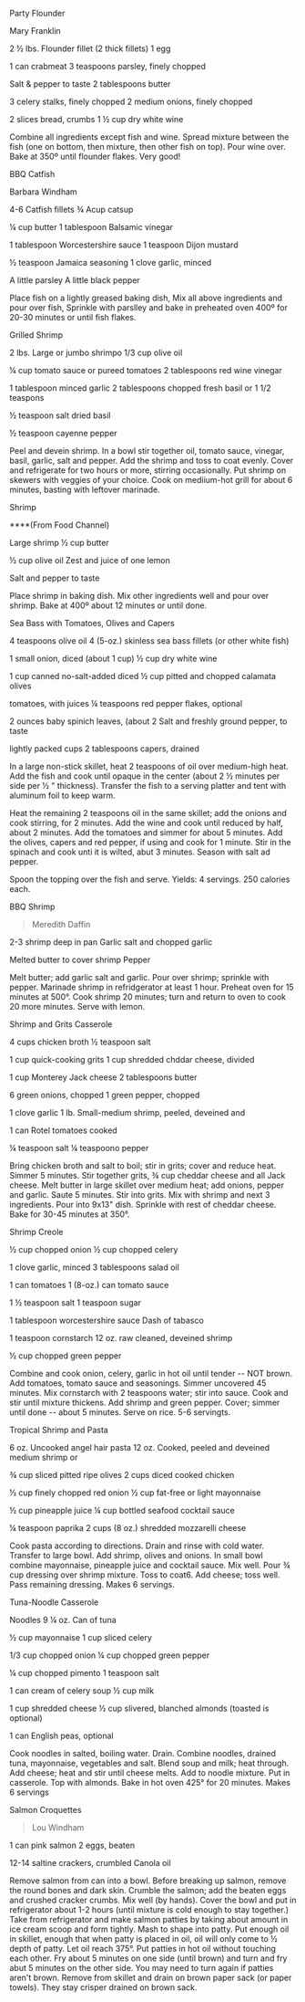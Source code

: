 Party Flounder

Mary Franklin

2 ½ lbs. Flounder fillet (2 thick fillets) 1 egg

1 can crabmeat 3 teaspoons parsley, finely chopped

Salt & pepper to taste 2 tablespoons butter

3 celery stalks, finely chopped 2 medium onions, finely chopped

2 slices bread, crumbs 1 ½ cup dry white wine

Combine all ingredients except fish and wine. Spread mixture between the
fish (one on bottom, then mixture, then other fish on top). Pour wine
over. Bake at 350º until flounder flakes. Very good!

BBQ Catfish

Barbara Windham

4-6 Catfish fillets ¾ Acup catsup

¼ cup butter 1 tablespoon Balsamic vinegar

1 tablespoon Worcestershire sauce 1 teaspoon Dijon mustard

½ teaspoon Jamaica seasoning 1 clove garlic, minced

A little parsley A little black pepper

Place fish on a lightly greased baking dish, Mix all above ingredients
and pour over fish, Sprinkle with parslley and bake in preheated oven
400º for 20-30 minutes or until fish flakes.

Grilled Shrimp

2 lbs. Large or jumbo shrimpo 1/3 cup olive oil

¼ cup tomato sauce or pureed tomatoes 2 tablespoons red wine vinegar

1 tablespoon minced garlic 2 tablespoons chopped fresh basil or 1 1/2
teaspons

½ teaspoon salt dried basil

½ teaspoon cayenne pepper

Peel and devein shrimp. In a bowl stir together oil, tomato sauce,
vinegar, basil, garlic, salt and pepper. Add the shrimp and toss to coat
evenly. Cover and refrigerate for two hours or more, stirring
occasionally. Put shrimp on skewers with veggies of your choice. Cook on
mediium-hot grill for about 6 minutes, basting with leftover marinade.

Shrimp

****(From Food Channel)

Large shrimp ½ cup butter

½ cup olive oil Zest and juice of one lemon

Salt and pepper to taste

Place shrimp in baking dish. Mix other ingredients well and pour over
shrimp. Bake at 400º about 12 minutes or until done.

Sea Bass with Tomatoes, Olives and Capers

4 teaspoons olive oil 4 (5-oz.) skinless sea bass fillets (or other
white fish)

1 small onion, diced (about 1 cup) ½ cup dry white wine

1 cup canned no-salt-added diced ½ cup pitted and chopped calamata
olives

tomatoes, with juices ¼ teaspoons red pepper flakes, optional

2 ounces baby spinich leaves, (about 2 Salt and freshly ground pepper,
to taste

lightly packed cups 2 tablespoons capers, drained

In a large non-stick skillet, heat 2 teaspoons of oil over medium-high
heat. Add the fish and cook until opaque in the center (about 2 ½
minutes per side per ½ \" thickness). Transfer the fish to a serving
platter and tent with aluminum foil to keep warm.

Heat the remaining 2 teaspoons oil in the same skillet; add the onions
and cook stirring, for 2 minutes. Add the wine and cook until reduced by
half, about 2 minutes. Add the tomatoes and simmer for about 5 minutes.
Add the olives, capers and red pepper, if using and cook for 1 minute.
Stir in the spinach and cook unti it is wilted, abut 3 minutes. Season
with salt ad pepper.

Spoon the topping over the fish and serve. Yields: 4 servings. 250
calories each.

BBQ Shrimp

> Meredith Daffin

2-3 shrimp deep in pan Garlic salt and chopped garlic

Melted butter to cover shrimp Pepper

Melt butter; add garlic salt and garlic. Pour over shrimp; sprinkle with
pepper. Marinade shrimp in refridgerator at least 1 hour. Preheat oven
for 15 minutes at 500°. Cook shrimp 20 minutes; turn and return to oven
to cook 20 more minutes. Serve with lemon.

Shrimp and Grits Casserole

4 cups chicken broth ½ teaspoon salt

1 cup quick-cooking grits 1 cup shredded chddar cheese, divided

1 cup Monterey Jack cheese 2 tablespoons butter

6 green onions, chopped 1 green pepper, chopped

1 clove garlic 1 lb. Small-medium shrimp, peeled, deveined and

1 can Rotel tomatoes cooked

¼ teaspoon salt ¼ teaspoono pepper

Bring chicken broth and salt to boil; stir in grits; cover and reduce
heat. Simmer 5 minutes. Stir together grits, ¾ cup cheddar cheese and
all Jack cheese. Melt butter in large skillet over medium heat; add
onions, pepper and garlic. Saute 5 minutes. Stir into grits. Mix with
shrimp and next 3 ingredients. Pour into 9x13" dish. Sprinkle with rest
of cheddar cheese. Bake for 30-45 minutes at 350°.

Shrimp Creole

½ cup chopped onion ½ cup chopped celery

1 clove garlic, minced 3 tablespoons salad oil

1 can tomatoes 1 (8-oz.) can tomato sauce

1 ½ teaspoon salt 1 teaspoon sugar

1 tablespoon worcestershire sauce Dash of tabasco

1 teaspoon cornstarch 12 oz. raw cleaned, deveined shrimp

½ cup chopped green pepper

Combine and cook onion, celery, garlic in hot oil until tender -- NOT
brown. Add tomatoes, tomato sauce and seasonings. Simmer uncovered 45
minutes. Mix cornstarch with 2 teaspoons water; stir into sauce. Cook
and stir until mixture thickens. Add shrimp and green pepper. Cover;
simmer until done -- about 5 minutes. Serve on rice. 5-6 servingts.

Tropical Shrimp and Pasta

6 oz. Uncooked angel hair pasta 12 oz. Cooked, peeled and deveined
medium shrimp or

¾ cup sliced pitted ripe olives 2 cups diced cooked chicken

½ cup finely chopped red onion ½ cup fat-free or light mayonnaise

½ cup pineapple juice ¼ cup bottled seafood cocktail sauce

¼ teaspoon paprika 2 cups (8 oz.) shredded mozzarelli cheese

Cook pasta according to directions. Drain and rinse with cold water.
Transfer to large bowl. Add shrimp, olives and onions. In small bowl
combine mayonnaise, pineapple juice and cocktail sauce. Mix well. Pour ¾
cup dressing over shrimp mixture. Toss to coat6. Add cheese; toss well.
Pass remaining dressing. Makes 6 servings.

Tuna-Noodle Casserole

Noodles 9 ¼ oz. Can of tuna

½ cup mayonnaise 1 cup sliced celery

1/3 cup chopped onion ¼ cup chopped green pepper

¼ cup chopped pimento 1 teaspoon salt

1 can cream of celery soup ½ cup milk

1 cup shredded cheese ½ cup slivered, blanched almonds (toasted is
optional)

1 can English peas, optional

Cook noodles in salted, boiling water. Drain. Combine noodles, drained
tuna, mayonnaise, vegetables and salt. Blend soup and milk; heat
through. Add cheese; heat and stir until cheese melts. Add to noodle
mixture. Put in casserole. Top with almonds. Bake in hot oven 425° for
20 minutes. Makes 6 servings

Salmon Croquettes

> Lou Windham

1 can pink salmon 2 eggs, beaten

12-14 saltine crackers, crumbled Canola oil

Remove salmon from can into a bowl. Before breaking up salmon, remove
the round bones and dark skin. Crumble the salmon; add the beaten eggs
and crushed cracker crumbs. Mix well (by hands). Cover the bowl and put
in refrigerator about 1-2 hours (until mixture is cold enough to stay
together.) Take from refrigerator and make salmon patties by taking
about amount in ice cream scoop and form tightly. Mash to shape into
patty. Put enough oil in skillet, enough that when patty is placed in
oil, oil will only come to ½ depth of patty. Let oil reach 375°. Put
patties in hot oil without touching each other. Fry about 5 minutes on
one side (until brown) and turn and fry abut 5 minutes on the other
side. You may need to turn again if patties aren't brown. Remove from
skillet and drain on brown paper sack (or paper towels). They stay
crisper drained on brown sack.
